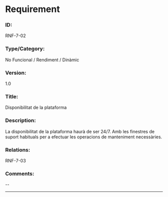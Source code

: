 # Requirement

### ID:
RNF-7-02

### Type/Category:
No Funcional / Rendiment / Dinàmic

### Version:
1.0

### Title:
Disponibilitat de la plataforma

### Description:
La disponibilitat de la plataforma haurà de ser 24/7. Amb les finestres de suport habituals per a efectuar les operacions de manteniment necessàries.

### Relations:
RNF-7-03

### Comments:
--

---